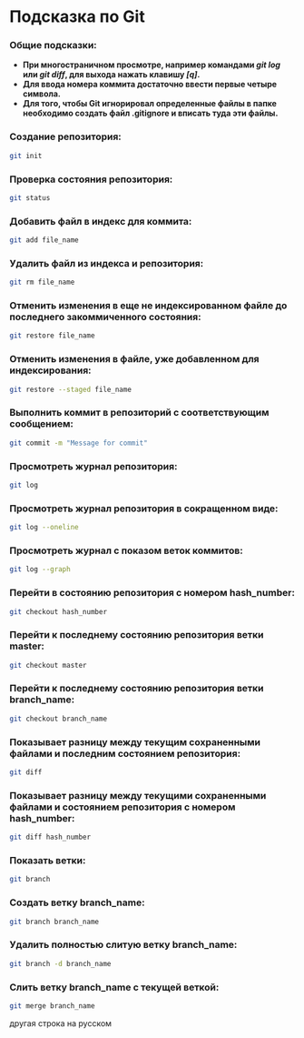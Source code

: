# Подсказка по Git

### Общие подсказки:
* **При многостраничном просмотре, например командами *git log* или *git diff*, для выхода нажать клавишу *[q]*.**
* **Для ввода номера коммита достаточно ввести первые четыре символа.**
* **Для того, чтобы Git игнорировал определенные файлы в папке необходимо создать файл .gitignore и вписать туда эти файлы.**

### Создание репозитория:
```sh
git init
```
### Проверка состояния репозитория:
```sh
git status
```
### Добавить файл в индекс для коммита:
```sh
git add file_name
```
### Удалить файл из индекса и репозитория:
```sh
git rm file_name
```
### Отменить изменения в еще не индексированном файле до последнего закоммиченного состояния:
```sh
git restore file_name
```
### Отменить изменения в файле, уже добавленном для индексирования:
```sh
git restore --staged file_name
```
### Выполнить коммит в репозиторий с соответствующим сообщением:
```sh
git commit -m "Message for commit"
```
### Просмотреть журнал репозитория:
```sh
git log
```
### Просмотреть журнал репозитория в сокращенном виде:
```sh
git log --oneline
```
### Просмотреть журнал с показом веток коммитов:
```sh
git log --graph
```
### Перейти в состоянию репозитория с номером hash_number:
```sh
git checkout hash_number
```
### Перейти к последнему состоянию репозитория ветки master:
```sh
git checkout master
```
### Перейти к последнему состоянию репозитория ветки branch_name:
```sh
git checkout branch_name
```
### Показывает разницу между текущим сохраненными файлами и последним состоянием репозитория: 
```sh
git diff
```
### Показывает разницу между текущими сохраненными файлами и состоянием репозитория с номером hash_number:
```sh
git diff hash_number
```
### Показать ветки:
```sh
git branch
```
### Создать ветку branch_name:
```sh
git branch branch_name
```
### Удалить полностью слитую ветку branch_name:
```sh
git branch -d branch_name
```
### Слить ветку branch_name с текущей веткой:
```sh
git merge branch_name
```
другая строка на русском